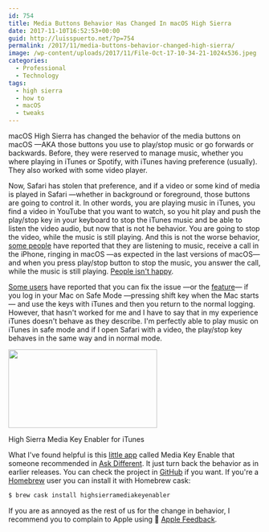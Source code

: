 ```yaml
---
id: 754
title: Media Buttons Behavior Has Changed In macOS High Sierra
date: 2017-11-10T16:52:53+00:00
guid: http://luisspuerto.net/?p=754
permalink: /2017/11/media-buttons-behavior-changed-high-sierra/
image: /wp-content/uploads/2017/11/File-Oct-17-10-34-21-1024x536.jpeg
categories:
  - Professional
  - Technology
tags:
  - high sierra
  - how to
  - macOS
  - tweaks
---
```

macOS High Sierra has changed the behavior of the media buttons on macOS —AKA those buttons you use to play/stop music or go forwards or backwards. Before, they were reserved to manage music, whether you where playing in iTunes or Spotify, with iTunes having preference (usually). They also worked with some video player.

Now, Safari has stolen that preference, and if a video or some kind of media is played in Safari —whether in background or foreground, those buttons are going to control it. In other words, you are playing music in iTunes, you find a video in YouTube that you want to watch, so you hit play and push the play/stop key in your keyboard to stop the iTunes music and be able to listen the video audio, but now that is not he behavior. You are going to stop the video, while the music is still playing. And this is not the worse behavior, [some people](https://discussions.apple.com/message/32506712#message32506712) have reported that they are listening to music, receive a call in the iPhone, ringing in macOS —as expected in the last versions of macOS— and when you press play/stop button to stop the music, you answer the call, while the music is still playing. [People isn't happy](https://discussions.apple.com/message/32506712).

[Some users](https://discussions.apple.com/message/32306332#message32306332) have reported that you can fix the issue —or the [feature](https://www.urbandictionary.com/define.php?term=It%27s%20not%20a%20bug%2C%20it%27s%20a%20feature)— if you log in your Mac on Safe Mode —pressing shift key when the Mac starts— and use the keys with iTunes and then you return to the normal logging. However, that hasn't worked for me and I have to say that in my experience iTunes doesn't behave as they describe. I'm perfectly able to play music on iTunes in safe mode and if I open Safari with a video, the play/stop key behaves in the same way and in normal mode.

<div id="attachment_768" style="width: 306px" class="wp-caption alignleft">
  <a href="http://luisspuerto.net/wp-content/uploads/2017/11/Screen-Shot-2017-11-10-at-16.42.50.png"><img class="size-full wp-image-768" src="http://luisspuerto.net/wp-content/uploads/2017/11/Screen-Shot-2017-11-10-at-16.42.50.png" alt="" width="296" height="156" /></a>

  <p class="wp-caption-text">
    High Sierra Media Key Enabler for iTunes
  </p>
</div>

What I've found helpful is this [little app](http://milgra.com/high-sierra-media-key-enabler.html) called Media Key Enable that someone recommended in [Ask Different](https://apple.stackexchange.com/questions/300811/high-sierra-mediaplay-button-changes). It just turn back the behavior as in earlier releases. You can check the project in [GitHub](https://github.com/milgra/highsierramediakeyenabler) if you want. If you're a [Homebrew](https://brew.sh) user you can install it with Homebrew cask:

```sh 
$ brew cask install highsierramediakeyenabler
```

If you are as annoyed as the rest of us for the change in behavior, I recommend you to complain to Apple using  [Apple Feedback](https://www.apple.com/feedback/).
